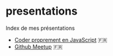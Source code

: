# presentations

Index de mes présentations

- [Coder proprement en JavaScript](http://linsolas.github.io/presentations/javascript-propre/index.html#/) :fr:
- [Github Meetup](http://linsolas.github.io/presentations/github-meetup/index.html) :fr:
